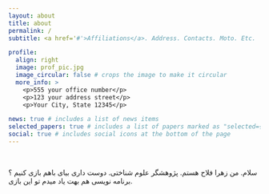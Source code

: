 ```yaml
---
layout: about
title: about
permalink: /
subtitle: <a href='#'>Affiliations</a>. Address. Contacts. Moto. Etc.

profile:
  align: right
  image: prof_pic.jpg
  image_circular: false # crops the image to make it circular
  more_info: >
    <p>555 your office number</p>
    <p>123 your address street</p>
    <p>Your City, State 12345</p>

news: true # includes a list of news items
selected_papers: true # includes a list of papers marked as "selected={true}"
social: true # includes social icons at the bottom of the page
---
```


<div dir=&quotrtl&quot>
<br>

سلام. من زهرا فلاح هستم. پژوهشگر علوم شناختی.
دوست داری بیای باهم بازی کنیم ؟ 
برنامه نویسی هم بهت یاد میدم تو این بازی.
<br><br>
</div>
